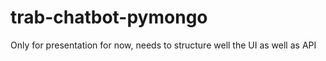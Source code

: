 # trab-chatbot-pymongo

Only for presentation for now, needs to structure well the UI as well as API
